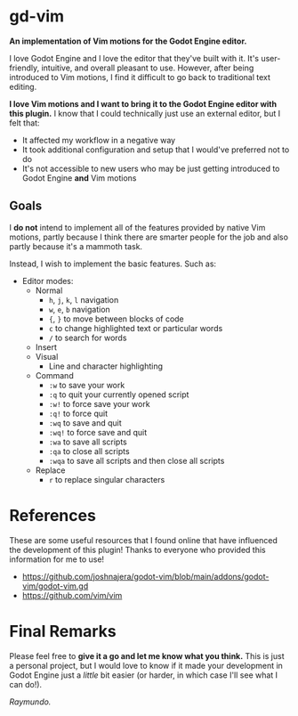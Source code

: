 # gd-vim
**An implementation of Vim motions for the Godot Engine editor.**

I love Godot Engine and I love the editor that they've built with it. It's user-friendly,
intuitive, and overall pleasant to use. However, after being introduced to Vim motions, I find
it difficult to go back to traditional text editing.

**I love Vim motions and I want to bring it to the Godot Engine editor with this plugin.** I know that 
I could technically just use an external editor, but I felt that:

- It affected my workflow in a negative way
- It took additional configuration and setup that I would've preferred not to do 
- It's not accessible to new users who may be just getting introduced to Godot Engine **and** Vim motions

## Goals
I **do not** intend to implement all of the features provided by native Vim motions, partly because I think 
there are smarter people for the job and also partly because it's a mammoth task.

Instead, I wish to implement the basic features. Such as:

- Editor modes:
    - Normal
        - `h`, `j`, `k`, `l` navigation
        - `w`, `e`, `b` navigation
        - `{`, `}` to move between blocks of code
        - `c` to change highlighted text or particular words
        - `/` to search for words 
    - Insert
    - Visual
        - Line and character highlighting
    - Command
        - `:w` to save your work 
        - `:q` to quit your currently opened script
        - `:w!` to force save your work 
        - `:q!` to force quit 
        - `:wq` to save and quit 
        - `:wq!` to force save and quit 
        - `:wa` to save all scripts
        - `:qa` to close all scripts 
        - `:wqa` to save all scripts and then close all scripts 
    - Replace
        - `r` to replace singular characters

# References
These are some useful resources that I found online that have influenced the development of this plugin! Thanks to everyone
who provided this information for me to use!

- https://github.com/joshnajera/godot-vim/blob/main/addons/godot-vim/godot-vim.gd
- https://github.com/vim/vim

# Final Remarks
Please feel free to **give it a go and let me know what you think.** This is just a personal project, but I would love 
to know if it made your development in Godot Engine just a *little* bit easier (or harder, in which case I'll see what I can do!).

*Raymundo.*
